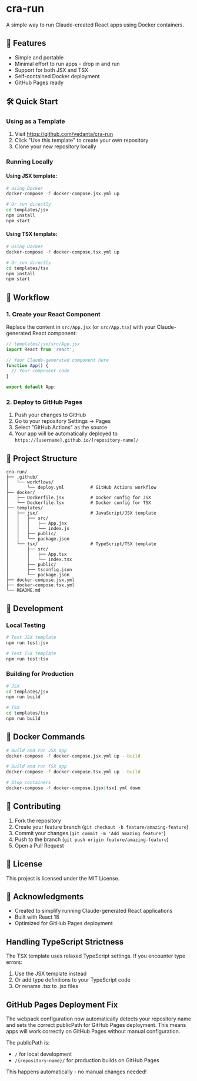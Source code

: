 # cra-run

A simple way to run Claude-created React apps using Docker containers.

## 🚀 Features

- Simple and portable
- Minimal effort to run apps - drop in and run
- Support for both JSX and TSX
- Self-contained Docker deployment
- GitHub Pages ready

## 🛠️ Quick Start

### Using as a Template

1. Visit https://github.com/vedanta/cra-run
2. Click "Use this template" to create your own repository
3. Clone your new repository locally

### Running Locally

#### Using JSX template:
```bash
# Using Docker
docker-compose -f docker-compose.jsx.yml up

# Or run directly
cd templates/jsx
npm install
npm start
```

#### Using TSX template:
```bash
# Using Docker
docker-compose -f docker-compose.tsx.yml up

# Or run directly
cd templates/tsx
npm install
npm start
```

## 🎯 Workflow

### 1. Create your React Component

Replace the content in `src/App.jsx` (or `src/App.tsx`) with your Claude-generated React component:

```jsx
// templates/jsx/src/App.jsx
import React from 'react';

// Your Claude-generated component here
function App() {
  // Your component code
}

export default App;
```

### 2. Deploy to GitHub Pages

1. Push your changes to GitHub
2. Go to your repository Settings → Pages
3. Select "GitHub Actions" as the source
4. Your app will be automatically deployed to `https://[username].github.io/[repository-name]/`

## 📁 Project Structure

```
cra-run/
├── .github/
│   └── workflows/
│       └── deploy.yml          # GitHub Actions workflow
├── docker/
│   ├── Dockerfile.jsx          # Docker config for JSX
│   └── Dockerfile.tsx          # Docker config for TSX
├── templates/
│   ├── jsx/                    # JavaScript/JSX template
│   │   ├── src/
│   │   │   ├── App.jsx
│   │   │   └── index.js
│   │   ├── public/
│   │   └── package.json
│   └── tsx/                    # TypeScript/TSX template
│       ├── src/
│       │   ├── App.tsx
│       │   └── index.tsx
│       ├── public/
│       ├── tsconfig.json
│       └── package.json
├── docker-compose.jsx.yml
├── docker-compose.tsx.yml
└── README.md
```

## 🔧 Development

### Local Testing

```bash
# Test JSX template
npm run test:jsx

# Test TSX template
npm run test:tsx
```

### Building for Production

```bash
# JSX
cd templates/jsx
npm run build

# TSX
cd templates/tsx
npm run build
```

## 🐳 Docker Commands

```bash
# Build and run JSX app
docker-compose -f docker-compose.jsx.yml up --build

# Build and run TSX app
docker-compose -f docker-compose.tsx.yml up --build

# Stop containers
docker-compose -f docker-compose.[jsx|tsx].yml down
```

## 🤝 Contributing

1. Fork the repository
2. Create your feature branch (`git checkout -b feature/amazing-feature`)
3. Commit your changes (`git commit -m 'Add amazing feature'`)
4. Push to the branch (`git push origin feature/amazing-feature`)
5. Open a Pull Request

## 📄 License

This project is licensed under the MIT License.

## 🙏 Acknowledgments

- Created to simplify running Claude-generated React applications
- Built with React 18
- Optimized for GitHub Pages deployment

## Handling TypeScript Strictness

The TSX template uses relaxed TypeScript settings. If you encounter type errors:
1. Use the JSX template instead
2. Or add type definitions to your TypeScript code
3. Or rename .tsx to .jsx files

## GitHub Pages Deployment Fix

The webpack configuration now automatically detects your repository name and sets the correct publicPath for GitHub Pages deployment. This means apps will work correctly on GitHub Pages without manual configuration.

The publicPath is:
- `/` for local development
- `/{repository-name}/` for production builds on GitHub Pages

This happens automatically - no manual changes needed!
